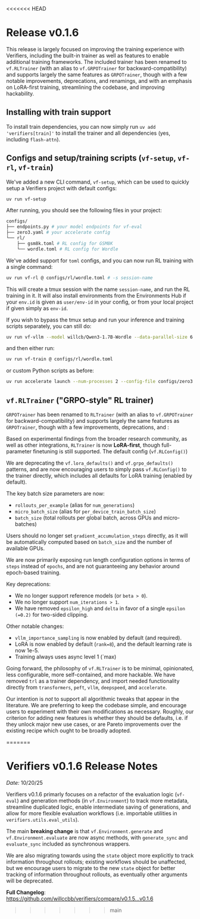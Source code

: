 <<<<<<< HEAD
# Release v0.1.6

This release is largely focused on improving the training experience with Verifiers, including the built-in trainer as well as features to enable additional training frameworks. The included trainer has been renamed to `vf.RLTrainer` (with an alias to `vf.GRPOTrainer` for backward-compatibility) and supports largely the same features as `GRPOTrainer`, though with a few notable improvements, deprecations, and renamings, and with an emphasis on LoRA-first training, streamlining the codebase, and improving hackability.

## Installing with train support

To install train dependencies, you can now simply run `uv add 'verifiers[train]'` to install the trainer and all dependencies (yes, including `flash-attn`).

## Configs and setup/training scripts (`vf-setup`, `vf-rl`, `vf-train`)

We've added a new CLI command, `vf-setup`, which can be used to quickly setup a Verifiers project with default configs:

```bash
uv run vf-setup
```

After running, you should see the following files in your project:

```bash
configs/
├── endpoints.py # your model endpoints for vf-eval
├── zero3.yaml # your accelerate config
└── rl/
    ├── gsm8k.toml # RL config for GSM8K
    └── wordle.toml # RL config for Wordle
```

We've added support for `toml` configs, and you can now run RL training with a single command:

```bash
uv run vf-rl @ configs/rl/wordle.toml # -s session-name
```

This will create a tmux session with the name `session-name`, and run the RL training in it. It will also install environments from the Environments Hub if your `env.id` is given as `user/env-id` in your config, or from your local project if given simply as `env-id`.

If you wish to bypass the tmux setup and run your inference and training scripts separately, you can still do:

```bash
uv run vf-vllm --model willcb/Qwen3-1.7B-Wordle --data-parallel-size 6 --enforce-eager
```
and then either run:
```bash
uv run vf-train @ configs/rl/wordle.toml
```
or custom Python scripts as before:
```bash
uv run accelerate launch --num-processes 2 --config-file configs/zero3.yaml train_wordle.py
```

## `vf.RLTrainer` ("GRPO-style" RL trainer)

`GRPOTrainer` has been renamed to `RLTrainer` (with an alias to `vf.GRPOTrainer` for backward-compatibility) and supports largely the same features as `GRPOTrainer`, though with a few improvements, deprecations, and :

Based on experimental findings from the broader research community, as well as other integrations, `RLTrainer` is now **LoRA-first**, though full-parameter finetuning is still supported. The default config (`vf.RLConfig()`)

We are deprecating the `vf.lora_defaults()` and `vf.grpo_defaults()` patterns, and are now encouraging users to simply pass `vf.RLConfig()` to the trainer directly, which includes all defaults for LoRA training (enabled by default).


The key batch size parameters are now:
- `rollouts_per_example` (alias for `num_generations`)
- `micro_batch_size` (alias for `per_device_train_batch_size`)
- `batch_size` (total rollouts per global batch, across GPUs and micro-batches)

Users should no longer set `gradient_accumulation_steps` directly, as it will be automatically computed based on `batch_size` and the number of available GPUs. 

We are now primarily exposing run length configuration options in terms of `steps` instead of `epochs`, and are not guaranteeing any behavior around epoch-based training.


Key deprecations:
- We no longer support reference models (or `beta > 0`).
- We no longer support `num_iterations > 1`.
- We have removed `epsilon_high` and `delta` in favor of a single `epsilon (=0.2)` for two-sided clipping.

Other notable changes:
- `vllm_importance_sampling` is now enabled by default (and required).
- LoRA is now enabled by default (`rank=8`), and the default learning rate is now 1e-5.
- Training always uses async level 1 (`max)

Going forward, the philosophy of `vf.RLTrainer` is to be minimal, opinionated, less configurable, more self-contained, and more hackable. We have removed `trl` as a trainer dependency, and import needed functionality directly from `transformers`, `peft`, `vllm`, `deepspeed`, and `accelerate`.

Our intention is *not* to support all algorithmic tweaks that appear in the literature. We are preferring to keep the codebase simple, and encourage users to experiment with their own modifications as necessary. 
Roughly, our criterion for adding new features is whether they should be defaults, i.e. if they unlock major new use cases, or are Pareto improvements over the existing recipe which ought to be broadly adopted.


=======
# Verifiers v0.1.6 Release Notes

*Date:* 10/20/25

Verifiers v0.1.6 primarly focuses on a refactor of the evaluation logic (`vf-eval`) and generation methods (in `vf.Environment`) to track more metadata, streamline duplicated logic, enable intermediate saving of generations, and allow for more flexible evaluation workflows (i.e. importable utilities in `verifiers.utils.eval_utils`). 

The main **breaking change** is that `vf.Environment.generate` and `vf.Environment.evaluate` are now async methods, with `generate_sync` and `evaluate_sync` included as synchronous wrappers. 

We are also migrating towards using the `state` object more explicitly to track information throughout rollouts; existing workflows should be unaffected, but we encourage users to migrate to the new `state` object for better tracking of information throughout rollouts, as eventually other arguments will be deprecated.


**Full Changelog**: https://github.com/willccbb/verifiers/compare/v0.1.5...v0.1.6
>>>>>>> main
